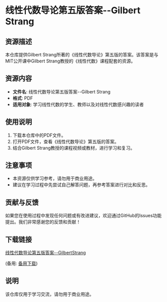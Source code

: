# 线性代数导论第五版答案--Gilbert Strang

## 资源描述

本仓库提供Gilbert Strang所著的《线性代数导论》第五版的答案。该答案是与MIT公开课中Gilbert Strang教授的《线性代数》课程配套的资源。

## 资源内容

- **文件名**: 线性代数导论第五版答案--Gilbert Strang
- **格式**: PDF
- **适用对象**: 学习线性代数的学生、教师以及对线性代数感兴趣的读者

## 使用说明

1. 下载本仓库中的PDF文件。
2. 打开PDF文件，查看《线性代数导论》第五版的答案。
3. 结合Gilbert Strang教授的课程视频或教材，进行学习和复习。

## 注意事项

- 本资源仅供学习参考，请勿用于商业用途。
- 建议在学习过程中先尝试自己解答问题，再参考答案进行对比和反思。

## 贡献与反馈

如果您在使用过程中发现任何问题或有改进建议，欢迎通过GitHub的Issues功能提出。我们非常感谢您的反馈和贡献！

## 下载链接
[线性代数导论第五版答案--GilbertStrang](https://pan.quark.cn/s/be12bb31e8d3) 

(备用: [备用下载](https://pan.baidu.com/s/1AdcMVZdOiXGIt-uCyqquWg?pwd=1234))

## 说明

该仓库仅用于学习交流，请勿用于商业用途。
